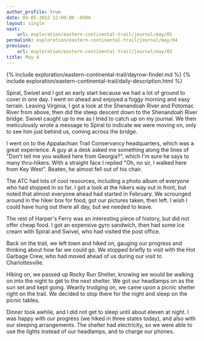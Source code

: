 ```yaml
---
author_profile: true
date: 04-05-2012 12:00:00 -0500
layout: single
next:
    url: exploration/eastern-continental-trail/journal/may/05
permalink: exploration/eastern-continental-trail/journal/may/04
previous:
    url: exploration/eastern-continental-trail/journal/may/03
title: May 4
---
```

{% include exploration/eastern-continental-trail/dayrow-finder.md %}
{% include exploration/eastern-continental-trail/daily-description.html %}

Spiral, Swivel and I got an early start because we had a lot of ground to cover in one day. I went on ahead and enjoyed a foggy morning and easy terrain. Leaving Virginia, I got a look at the Shenandoah River and Potomac River from above, then did the steep descent down to the Shenandoah River bridge. Swivel caught up to me as I tried to catch up on my journal. We then meticulously wrote a message to Spiral to indicate we were moving on, only to see him just behind us, coming across the bridge.

I went on to the Appalachian Trail Conservancy headquarters, which was a great experience. A guy at a desk asked me something along the lines of "Don't tell me you walked here from Georgia?", which I'm sure he says to many thru-hikers. With a straight face I replied "Oh, no sir, I walked here from Key West". Beaten, he almost fell out of his chair.

The ATC had lots of cool resources, including a photo album of everyone who had stopped in so far. I got a look at the hikers way out in front, but noted that almost everyone ahead had started in February. We scrounged around in the hiker box for food, got our pictures taken, then left. I wish I could have hung out there all day, but we needed to leave.

The rest of Harper's Ferry was an interesting piece of history, but did not offer cheap food. I got an expensive gyro sandwich, then had some ice cream with Spiral and Swivel, who had visited the post office.

Back on the trail, we left town and hiked on, gauging our progress and thinking about how far we could go. We stopped briefly to visit with the Hot Garbage Crew, who had moved ahead of us during our visit to Charlottesville.

Hiking on, we passed up Rocky Run Shelter, knowing we would be walking on into the night to get to the next shelter. We got our headlamps on as the sun set and kept going. Wearily trudging on, we came upon a picnic shelter right on the trail. We decided to stop there for the night and sleep on the picnic tables.

Dinner took awhile, and I did not get to sleep until about eleven at night. I was happy with our progress (we hiked in three states today), and also with our sleeping arrangements. The shelter had electricity, so we were able to use the lights instead of our headlamps, and to charge our phones.
